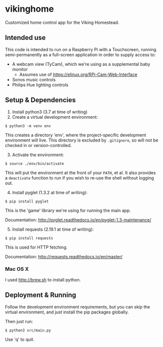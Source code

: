 # vikinghome
Customized home control app for the Viking Homestead.

## Intended use

This code is intended to run on a Raspberry Pi with a Touchscreen, running semi-permanently as a full-screen application in order to supply access to:

* A webcam view (TyCam), which we're using as a supplemental baby monitor
  * Assumes use of https://elinux.org/RPi-Cam-Web-Interface
* Sonos music controls
* Philips Hue lighting controls

## Setup & Dependencies

1. Install python3 (3.7 at time of writing)
2. Create a virtual development environment:

```shell
$ python3 -m venv env
```

This creates a directory 'env', where the project-specific development environment will live. This directory is excluded by `.gitignore`, so will not be checked in or version-controlled.

3. Activate the environment:

```shell
$ source ./env/bin/activate
```

This will put the environment at the front of your `PATH`, et al. It also provides a `deactivate` function to run if you wish to re-use the shell without logging out.

4. Install pyglet (1.3.2 at time of writing):

```shell
$ pip install pyglet
```

This is the 'game' library we're using for running the main app.

Documentation: http://pyglet.readthedocs.io/en/pyglet-1.3-maintenance/

5. Install requests (2.19.1 at time of writing):

```shell
$ pip install requests
```

This is used for HTTP fetching.

Documentation: http://requests.readthedocs.io/en/master/

### Mac OS X

I used http://brew.sh to install python.

## Deployment & Running

Follow the development environment requirements, but you can skip the virtual environment, and just install the pip packages globally.

Then just run:

```shell
$ python3 src/main.py
```

Use 'q' to quit.
